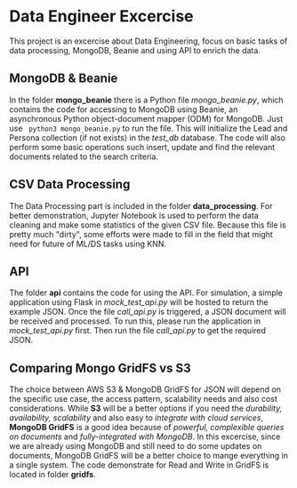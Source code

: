 # Data Engineer Excercise

This project is an excercise about Data Engineering, focus on basic tasks of data processing, MongoDB, Beanie and using API to enrich the data.

## MongoDB & Beanie

In the folder **mongo_beanie** there is a Python file *mongo_beanie.py*, which contains the code for accessing to MongoDB using Beanie, an asynchronous Python object-document mapper (ODM) for MongoDB.
Just use ``` python3 mongo_beanie.py``` to run the file. This will initialize the Lead and Persona collection (if not exists) in the _test_db_ database. The code will also perform some basic operations such insert, update and find the relevant documents related to the search criteria.

## CSV Data Processing

The Data Processing part is included in the folder **data_processing**. 
For better demonstration, Jupyter Notebook is used to perform the data cleaning and make some statistics of the given CSV file.
Because this file is pretty much "dirty", some efforts were made to fill in the field that might need for future of ML/DS tasks using KNN.

## API

The folder **api** contains the code for using the API.
For simulation, a simple application using Flask in *mock_test_api.py* will be hosted to return the example JSON. Once the file *call_api.py* is triggered, a JSON document will be received and processed.
To run this, please run the application in *mock_test_api.py* first. Then run the file *call_api.py* to get the required JSON.

## Comparing Mongo GridFS vs S3

The choice between AWS S3 & MongoDB GridFS for JSON will depend on the specific use case, the access pattern, scalability needs and also cost considerations.
While **S3** will be a better options if you need the *durability, availability, scalability* and also easy to *integrate with cloud services*, **MongoDB GridFS** is a good idea because of *powerful, complexible queries on documents* and *fully-integrated with MongoDB*.
In this excercise, since we are already using MongoDB and still need to do some updates on documents, MongoDB GridFS will be a better choice to mange everything in a single system.
The code demonstrate for Read and Write in GridFS is located in folder **gridfs**.

